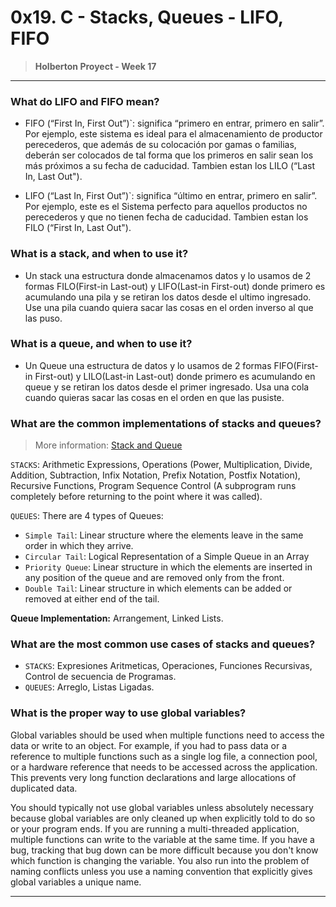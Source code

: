 # 0x19. C - Stacks, Queues - LIFO, FIFO
> **Holberton Proyect - Week 17**
***

### What do LIFO and FIFO mean?

* FIFO (“First In, First Out”)`: significa “primero en entrar, primero en salir”. Por ejemplo, este sistema es ideal para el almacenamiento de productor perecederos, que además de su colocación por gamas o familias, deberán ser colocados de tal forma que los primeros en salir sean los más próximos a su fecha de caducidad. Tambien estan los LILO (“Last In, Last Out").

* LIFO (“Last In, First Out”)`: significa “último en entrar, primero en salir”. Por ejemplo, este es el Sistema perfecto para aquellos productos no perecederos y que no tienen fecha de caducidad. Tambien estan los FILO (“First In, Last Out").
### What is a stack, and when to use it?
* Un stack una estructura donde almacenamos datos y lo usamos de 2 formas FILO(First-in Last-out) y LIFO(Last-in First-out) donde primero es acumulando una pila y se retiran los datos desde el ultimo ingresado. Use una pila cuando quiera sacar las cosas en el orden inverso al que las puso.

### What is a queue, and when to use it?
* Un Queue una estructura de datos y lo usamos de 2 formas FIFO(First-in First-out) y LILO(Last-in Last-out) donde primero es acumulando en queue y se retiran los datos desde el primer ingresado. Usa una cola cuando quieras sacar las cosas en el orden en que las pusiste.
        
### What are the common implementations of stacks and queues?
> More information:
        [Stack and Queue](https://es.slideshare.net/nieves1988/estructura-datos-pilas-y-colas)

`STACKS`: Arithmetic Expressions, Operations (Power, Multiplication, Divide, Addition, Subtraction, Infix Notation, Prefix Notation, Postfix Notation), Recursive Functions, Program Sequence Control (A subprogram runs completely before returning to the point where it was called).

`QUEUES`: There are 4 types of Queues:

  * `Simple Tail`: Linear structure where the elements leave in the same order in which they arrive.
  * `Circular Tail`: Logical Representation of a Simple Queue in an Array
  * `Priority Queue`: Linear structure in which the elements are inserted in any position of the queue and are removed only from the front.
  * `Double Tail`: Linear structure in which elements can be added or removed at either end of the tail.

  **Queue Implementation:**
    Arrangement, Linked Lists. 
                
### What are the most common use cases of stacks and queues?
 * `STACKS`: Expresiones Aritmeticas, Operaciones, Funciones Recursivas, Control de secuencia de Programas.
 * `QUEUES`: Arreglo, Listas Ligadas.

### What is the proper way to use global variables?
Global variables should be used when multiple functions need to access the data or write to an object. For example, if you had to pass data or a reference to multiple functions such as a single log file, a connection pool, or a hardware reference that needs to be accessed across the application. This prevents very long function declarations and large allocations of duplicated data.

You should typically not use global variables unless absolutely necessary because global variables are only cleaned up when explicitly told to do so or your program ends. If you are running a multi-threaded application, multiple functions can write to the variable at the same time. If you have a bug, tracking that bug down can be more difficult because you don't know which function is changing the variable. You also run into the problem of naming conflicts unless you use a naming convention that explicitly gives global variables a unique name.
***
